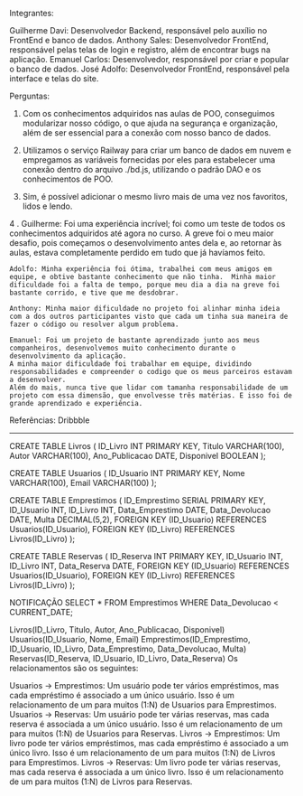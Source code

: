 Integrantes:

Guilherme Davi: Desenvolvedor Backend, responsável pelo auxílio no FrontEnd e banco de dados.
Anthony Sales: Desenvolvedor FrontEnd, responsável pelas telas de login e registro, além de encontrar bugs na aplicação.
Emanuel Carlos: Desenvolvedor, responsável por criar e popular o banco de dados.
José Adolfo: Desenvolvedor FrontEnd, responsável pela interface e telas do site.

Perguntas:

1. Com os conhecimentos adquiridos nas aulas de POO, conseguimos modularizar nosso código, o que ajuda na segurança e organização, além de ser essencial para a conexão com nosso banco de dados.

2. Utilizamos o serviço Railway para criar um banco de dados em nuvem e empregamos as variáveis fornecidas por eles para estabelecer uma conexão dentro do arquivo ./bd.js, utilizando o padrão DAO e os conhecimentos de POO.

3. Sim, é possível adicionar o mesmo livro mais de uma vez nos favoritos, lidos e lendo.

4 .
    Guilherme: Foi uma experiência incrível; foi como um teste de todos os conhecimentos adquiridos até agora no curso. A greve foi o meu maior desafio, pois começamos o desenvolvimento antes dela e, ao retornar às aulas, estava completamente perdido em tudo que já havíamos feito.

    Adolfo: Minha experiência foi ótima, trabalhei com meus amigos em equipe, e obtive bastante conhecimento que não tinha.  Minha maior dificuldade foi a falta de tempo, porque meu dia a dia na greve foi bastante corrido, e tive que me desdobrar.

    Anthony: Minha maior dificuldade no projeto foi alinhar minha ideia com a dos outros participantes visto que cada um tinha sua maneira de fazer o código ou resolver algum problema.

    Emanuel: Foi um projeto de bastante aprendizado junto aos meus companheiros, desenvolvemos muito conhecimento durante o desenvolvimento da aplicação.
    A minha maior dificuldade foi trabalhar em equipe, dividindo responsabilidades e compreender o codigo que os meus parceiros estavam a desenvolver.
    Além do mais, nunca tive que lidar com tamanha responsabilidade de um projeto com essa dimensão, que envolvesse três matérias. E isso foi de grande aprendizado e experiência.

Referências:
Dribbble

---

CREATE TABLE Livros (
ID_Livro INT PRIMARY KEY,
Titulo VARCHAR(100),
Autor VARCHAR(100),
Ano_Publicacao DATE,
Disponivel BOOLEAN
);

CREATE TABLE Usuarios (
ID_Usuario INT PRIMARY KEY,
Nome VARCHAR(100),
Email VARCHAR(100)
);

CREATE TABLE Emprestimos (
ID_Emprestimo SERIAL PRIMARY KEY,
ID_Usuario INT,
ID_Livro INT,
Data_Emprestimo DATE,
Data_Devolucao DATE,
Multa DECIMAL(5,2),
FOREIGN KEY (ID_Usuario) REFERENCES Usuarios(ID_Usuario),
FOREIGN KEY (ID_Livro) REFERENCES Livros(ID_Livro)
);

CREATE TABLE Reservas (
ID_Reserva INT PRIMARY KEY,
ID_Usuario INT,
ID_Livro INT,
Data_Reserva DATE,
FOREIGN KEY (ID_Usuario) REFERENCES Usuarios(ID_Usuario),
FOREIGN KEY (ID_Livro) REFERENCES Livros(ID_Livro)
);

NOTIFICAÇÃO
SELECT \* FROM Emprestimos WHERE Data_Devolucao < CURRENT_DATE;

Livros(ID_Livro, Titulo, Autor, Ano_Publicacao, Disponivel)
Usuarios(ID_Usuario, Nome, Email)
Emprestimos(ID_Emprestimo, ID_Usuario, ID_Livro, Data_Emprestimo, Data_Devolucao, Multa)
Reservas(ID_Reserva, ID_Usuario, ID_Livro, Data_Reserva)
Os relacionamentos são os seguintes:

Usuarios -> Emprestimos: Um usuário pode ter vários empréstimos, mas cada empréstimo é associado a um único usuário. Isso é um relacionamento de um para muitos (1:N) de Usuarios para Emprestimos.
Usuarios -> Reservas: Um usuário pode ter várias reservas, mas cada reserva é associada a um único usuário. Isso é um relacionamento de um para muitos (1:N) de Usuarios para Reservas.
Livros -> Emprestimos: Um livro pode ter vários empréstimos, mas cada empréstimo é associado a um único livro. Isso é um relacionamento de um para muitos (1:N) de Livros para Emprestimos.
Livros -> Reservas: Um livro pode ter várias reservas, mas cada reserva é associada a um único livro. Isso é um relacionamento de um para muitos (1:N) de Livros para Reservas.
